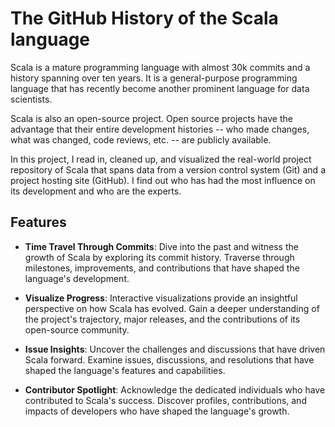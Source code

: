 # The GitHub History of the Scala language
Scala is a mature programming language with almost 30k commits and a history spanning over ten years. It is a general-purpose programming language that has recently become another prominent language for data scientists.

Scala is also an open-source project. Open source projects have the advantage that their entire development histories -- who made changes, what was changed, code reviews, etc. -- are publicly available.

In this project, I read in, cleaned up, and visualized the real-world project repository of Scala that spans data from a version control system (Git) and a project hosting site (GitHub). I find out who has had the most influence on its development and who are the experts.

## Features

- **Time Travel Through Commits**: Dive into the past and witness the growth of Scala by exploring its commit history. Traverse through milestones, improvements, and contributions that have shaped the language's development.

- **Visualize Progress**: Interactive visualizations provide an insightful perspective on how Scala has evolved. Gain a deeper understanding of the project's trajectory, major releases, and the contributions of its open-source community.

- **Issue Insights**: Uncover the challenges and discussions that have driven Scala forward. Examine issues, discussions, and resolutions that have shaped the language's features and capabilities.

- **Contributor Spotlight**: Acknowledge the dedicated individuals who have contributed to Scala's success. Discover profiles, contributions, and impacts of developers who have shaped the language's growth.
